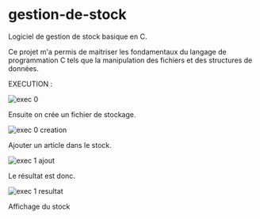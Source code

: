 # gestion-de-stock
Logiciel de gestion de stock basique en C.

Ce projet m'a permis de maitriser les fondamentaux du langage de programmation C tels que la manipulation des fichiers et des structures de données. 

EXECUTION : 

![exec 0 ](https://github.com/Rachid-kara-mostefa/gestion-de-stock/assets/153507294/16c04f4f-b120-42ed-8082-990f9db3153e)

Ensuite on crée un fichier de stockage.

![exec 0 creation](https://github.com/Rachid-kara-mostefa/gestion-de-stock/assets/153507294/3f13306c-dbd8-48b1-97f3-e33a1ef4ae06)

Ajouter un article dans le stock.

![exec 1 ajout](https://github.com/Rachid-kara-mostefa/gestion-de-stock/assets/153507294/9462f161-8eb6-4767-b794-13cb04f11754)

Le résultat est donc.

![exec 1 resultat](https://github.com/Rachid-kara-mostefa/gestion-de-stock/assets/153507294/fe0a862e-c4eb-4a01-8670-22c5e3776e15)


Affichage du stock


